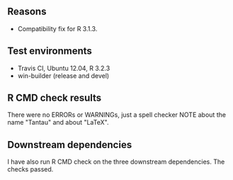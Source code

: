 ## Reasons
* Compatibility fix for R 3.1.3.

## Test environments
* Travis CI, Ubuntu 12.04, R 3.2.3
* win-builder (release and devel)

## R CMD check results
There were no ERRORs or WARNINGs, just a spell checker NOTE
about the name "Tantau" and about "LaTeX".

## Downstream dependencies
I have also run R CMD check on the three downstream dependencies.
The checks passed.
